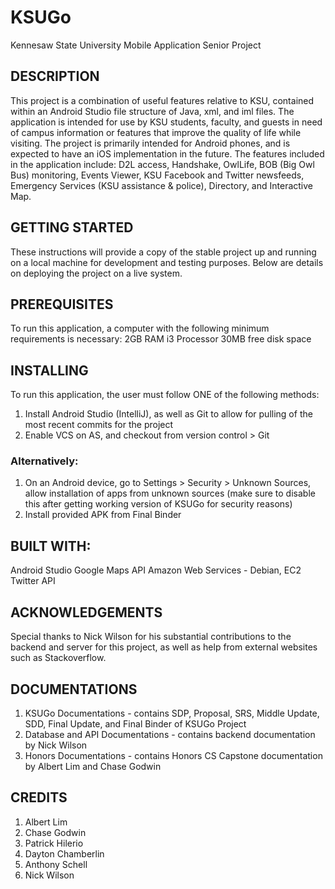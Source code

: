 # KSUGo
Kennesaw State University Mobile Application Senior Project

## DESCRIPTION
This project is a combination of useful features relative to KSU, contained within an Android Studio file structure of Java, xml, and iml files. The application is intended for use by KSU students, faculty, and guests in need of campus information or features that improve the quality of life while visiting. The project is primarily intended for Android phones, and is expected to have an iOS implementation in the future. The features included in the application include: D2L access, Handshake, OwlLife, BOB (Big Owl Bus) monitoring, Events Viewer, KSU Facebook and Twitter newsfeeds, Emergency Services (KSU assistance & police), Directory, and Interactive Map. 

## GETTING STARTED

These instructions will provide a copy of the stable project up and running on a local machine for development and testing purposes. Below are details on deploying the project on a live system. 

## PREREQUISITES

To run this application, a computer with the following minimum requirements is necessary:
2GB RAM
i3 Processor
30MB free disk space

## INSTALLING

To run this application, the user must follow ONE of the following methods:

1. Install Android Studio (IntelliJ), as well as Git to allow for pulling of the most recent commits for the project
2. Enable VCS on AS, and checkout from version control > Git

### Alternatively:

1. On an Android device, go to Settings > Security > Unknown Sources, allow installation of apps from unknown sources (make sure to disable this after getting working version of KSUGo for security reasons)
2. Install provided APK from Final Binder

## BUILT WITH:

Android Studio
Google Maps API
Amazon Web Services - Debian, EC2
Twitter API

## ACKNOWLEDGEMENTS

Special thanks to Nick Wilson for his substantial contributions to the backend and server for this project, as well as help from external websites such as Stackoverflow. 

## DOCUMENTATIONS

1. KSUGo Documentations - contains SDP, Proposal, SRS, Middle Update, SDD, Final Update, and Final Binder of KSUGo Project
2. Database and API Documentations - contains backend documentation by Nick Wilson
3. Honors Documentations - contains Honors CS Capstone documentation by Albert Lim and Chase Godwin

## CREDITS

1. Albert Lim
2. Chase Godwin
3. Patrick Hilerio
4. Dayton Chamberlin
5. Anthony Schell
6. Nick Wilson
